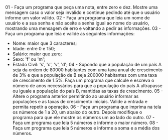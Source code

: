 01 - Faça um programa que peça uma nota, entre zero e dez. Mostre uma mensagem caso o valor seja inválido e continue pedindo até que o usuário informe um valor válido.
02 - Faça um programa que leia um nome de usuário e a sua senha e não aceite a senha igual ao nome do usuário, mostrando uma mensagem de erro e voltando a pedir as informações.
03 - Faça um programa que leia e valide as seguintes informações:
* Nome: maior que 3 caracteres;
* Idade: entre 0 e 150;
* Salário: maior que zero;
* Sexo: 'f' ou 'm';
* Estado Civil: 's', 'c', 'v', 'd';
04 - Supondo que a população de um país A seja da ordem de 80000 habitantes com uma taxa anual de crescimento de 3% e que a população de B seja 200000 habitantes com uma taxa de
crescimento de 1.5%. Faça um programa que calcule e escreva o número de anos necessários para que a população do país A ultrapasse ou iguale a população do país B, mantidas as 
taxas de crescimento.
05 - Altere o programa anterior permitindo ao usuário informar as populações e as taxas de crescimento iniciais. Valide a entrada e permita repetir a operação.
06 - Faça um programa que imprima na tela os números de 1 a 20, um abaixo do outro. Depois modifique o programa para que ele mostre os números um ao lado do outro.
07 - Faça um programa que leia 5 números e informe o maior número.
08 - Faça um programa que leia 5 números e informe a soma e a média dos números.
